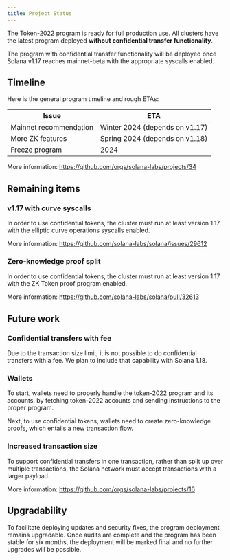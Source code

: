 ```yaml
---
title: Project Status
---
```


The Token-2022 program is ready for full production use. All clusters have the
latest program deployed **without confidential transfer functionality**.

The program with confidential transfer functionality will be deployed once
Solana v1.17 reaches mainnet-beta with the appropriate syscalls enabled.

## Timeline

Here is the general program timeline and rough ETAs:

| Issue                       | ETA                            |
| --------------------------- | ------------------------------ |
| Mainnet recommendation      | Winter 2024 (depends on v1.17) |
| More ZK features            | Spring 2024 (depends on v1.18) |
| Freeze program              | 2024                           |

More information: https://github.com/orgs/solana-labs/projects/34

## Remaining items

### v1.17 with curve syscalls

In order to use confidential tokens, the cluster must run at least version 1.17
with the elliptic curve operations syscalls enabled.

More information: https://github.com/solana-labs/solana/issues/29612

### Zero-knowledge proof split

In order to use confidential tokens, the cluster must run at least version 1.17
with the ZK Token proof program enabled.

More information: https://github.com/solana-labs/solana/pull/32613

## Future work

### Confidential transfers with fee

Due to the transaction size limit, it is not possible to do confidential transfers
with a fee. We plan to include that capability with Solana 1.18.

### Wallets

To start, wallets need to properly handle the token-2022 program and its accounts,
by fetching token-2022 accounts and sending instructions to the proper program.

Next, to use confidential tokens, wallets need to create zero-knowledge proofs,
which entails a new transaction flow.

### Increased transaction size

To support confidential transfers in one transaction, rather than split up over
multiple transactions, the Solana network must accept transactions with a larger
payload.

More information: https://github.com/orgs/solana-labs/projects/16

## Upgradability

To facilitate deploying updates and security fixes, the program deployment remains
upgradable. Once audits are complete and the program has been stable for six months,
the deployment will be marked final and no further upgrades will be possible.
